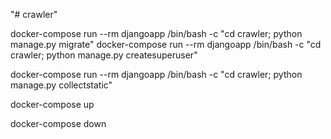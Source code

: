 "# crawler" 

docker-compose run --rm djangoapp /bin/bash -c "cd crawler; python manage.py migrate"
docker-compose run --rm djangoapp /bin/bash -c "cd crawler; python manage.py createsuperuser"


docker-compose run --rm djangoapp /bin/bash -c "cd crawler; python manage.py collectstatic"

docker-compose up

docker-compose down

